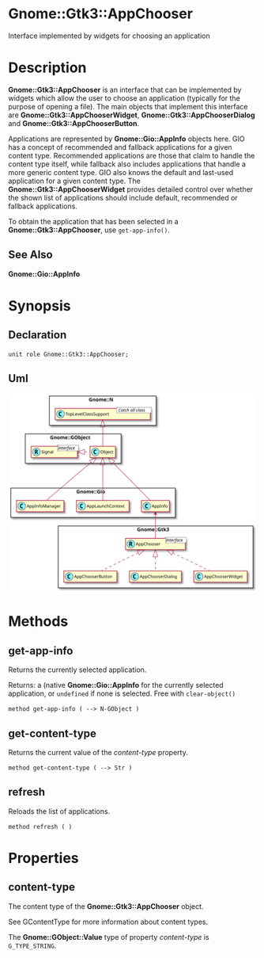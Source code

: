 Gnome::Gtk3::AppChooser
=======================

Interface implemented by widgets for choosing an application

Description
===========

**Gnome::Gtk3::AppChooser** is an interface that can be implemented by widgets which allow the user to choose an application (typically for the purpose of opening a file). The main objects that implement this interface are **Gnome::Gtk3::AppChooserWidget**, **Gnome::Gtk3::AppChooserDialog** and **Gnome::Gtk3::AppChooserButton**.

Applications are represented by **Gnome::Gio::AppInfo** objects here. GIO has a concept of recommended and fallback applications for a given content type. Recommended applications are those that claim to handle the content type itself, while fallback also includes applications that handle a more generic content type. GIO also knows the default and last-used application for a given content type. The **Gnome::Gtk3::AppChooserWidget** provides detailed control over whether the shown list of applications should include default, recommended or fallback applications.

To obtain the application that has been selected in a **Gnome::Gtk3::AppChooser**, use `get-app-info()`.

See Also
--------

**Gnome::Gio::AppInfo**

Synopsis
========

Declaration
-----------

    unit role Gnome::Gtk3::AppChooser;

Uml
---

![](plantuml/AppChooser.svg)

Methods
=======

get-app-info
------------

Returns the currently selected application.

Returns: a (native **Gnome::Gio::AppInfo** for the currently selected application, or `undefined` if none is selected. Free with `clear-object()`

    method get-app-info ( --> N-GObject )

get-content-type
----------------

Returns the current value of the *content-type* property.

    method get-content-type ( --> Str )

refresh
-------

Reloads the list of applications.

    method refresh ( )

Properties
==========

content-type
------------

The content type of the **Gnome::Gtk3::AppChooser** object.

See GContentType for more information about content types.

The **Gnome::GObject::Value** type of property *content-type* is `G_TYPE_STRING`.

